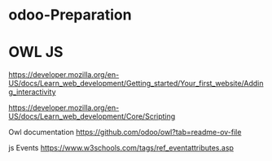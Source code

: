 # odoo-Preparation

# OWL JS
https://developer.mozilla.org/en-US/docs/Learn_web_development/Getting_started/Your_first_website/Adding_interactivity

https://developer.mozilla.org/en-US/docs/Learn_web_development/Core/Scripting

Owl documentation
https://github.com/odoo/owl?tab=readme-ov-file

js Events
https://www.w3schools.com/tags/ref_eventattributes.asp

